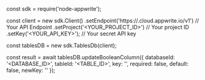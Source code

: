 const sdk = require('node-appwrite');

const client = new sdk.Client()
    .setEndpoint('https://<REGION>.cloud.appwrite.io/v1') // Your API Endpoint
    .setProject('<YOUR_PROJECT_ID>') // Your project ID
    .setKey('<YOUR_API_KEY>'); // Your secret API key

const tablesDB = new sdk.TablesDb(client);

const result = await tablesDB.updateBooleanColumn({
    databaseId: '<DATABASE_ID>',
    tableId: '<TABLE_ID>',
    key: '',
    required: false,
    default: false,
    newKey: ''
});
